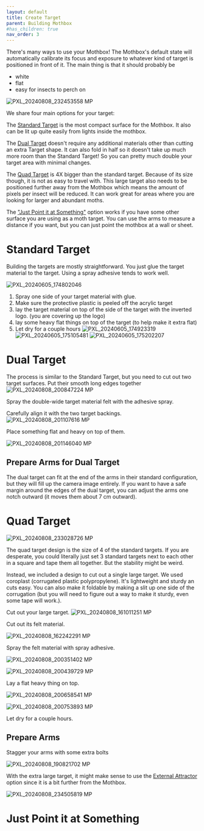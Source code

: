 ```yaml
---
layout: default
title: Create Target
parent: Building Mothbox
#has_children: true
nav_order: 3
---
```


There's many ways to use your Mothbox! The Mothbox's default state will automatically calibrate its focus and exposure to whatever kind of target is positioned in front of it. The main thing is that it should probably be 
* white
* flat
* easy for insects to perch on

![PXL_20240808_232453558 MP](https://github.com/user-attachments/assets/1d23e170-a371-4cf1-be4c-54380ec98b32)


We share four main options for your target:

The [Standard Target](https://digital-naturalism-laboratories.github.io/Mothbox/docs/building/target/#standard-target) is the most compact surface for the Mothbox. It also can be lit up quite easily from lights inside the mothbox.

The [Dual Target](https://digital-naturalism-laboratories.github.io/Mothbox/docs/building/target/dual-target) doesn't require any additional materials other than cutting an extra Target shape. It can also fold in half so it doesn't take up much more room than the Standard Target! So you can pretty much double your target area with minimal changes.

The [Quad Target](https://digital-naturalism-laboratories.github.io/Mothbox/docs/building/target/#quad-target) is 4X bigger than the standard target. Because of its size though, it is not as easy to travel with. This large target also needs to be positioned further away from the Mothbox which means the amount of pixels per insect will be reduced. It can work great for areas where you are looking for larger and abundant moths.

The ["Just Point it at Something"](https://digital-naturalism-laboratories.github.io/Mothbox/docs/building/target/#just-point-it-at-something) option works if you have some other surface you are using as a moth target. You can use the arms to measure a distance if you want, but you can just point the mothbox at a wall or sheet. 

# Standard Target
Building the targets are mostly straightforward. You just glue the target material to the target. Using a spray adhesive tends to work well.

![PXL_20240605_174802046](https://github.com/Digital-Naturalism-Laboratories/Mothbox/assets/742627/ea61f40c-5ea4-4bf2-8fe0-a64c5c07ff12)

1. Spray one side of your target material with glue.
2. Make sure the protective plastic is peeled off the acrylic target
3. lay the target material on top of the side of the target with the inverted logo. (you are covering up the logo)
4. lay some heavy flat things on top of the target (to help make it extra flat)
5. Let dry for a couple hours
![PXL_20240605_174923319](https://github.com/Digital-Naturalism-Laboratories/Mothbox/assets/742627/875787dc-a04e-48f9-bcfd-3bf0bbc48ab2)
![PXL_20240605_175105481](https://github.com/Digital-Naturalism-Laboratories/Mothbox/assets/742627/a4e28b7a-9025-40a6-b88d-fa97ab59ca4c)
![PXL_20240605_175202207](https://github.com/Digital-Naturalism-Laboratories/Mothbox/assets/742627/8e305978-7c5c-48d0-9901-689ad7a3c699)



# Dual Target
The process is similar to the Standard Target, but you need to cut out two target surfaces. Put their smooth long edges together
![PXL_20240808_200847224 MP](https://github.com/user-attachments/assets/0d586e19-35d7-4464-9675-6699b808b38a)

Spray the double-wide target material felt with the adhesive spray.

Carefully align it with the two target backings.
![PXL_20240808_201107616 MP](https://github.com/user-attachments/assets/4aca9501-1ab6-4edb-8991-1358e2082896)

Place something flat and heavy on top of them.

![PXL_20240808_201146040 MP](https://github.com/user-attachments/assets/cd41611a-f291-4487-97a8-2300885f11e8)

## Prepare Arms for Dual Target

The dual target can fit at the end of the arms in their standard configuration, but they will fill up the camera image entirely. If you want to have a safe margin around the edges of the dual target, you can adjust the arms one notch outward (it moves them about 7 cm outward).



# Quad Target
![PXL_20240808_233028726 MP](https://github.com/user-attachments/assets/7841afdd-23c8-4bab-b746-9db37406b0d7)

The quad target design is the size of 4 of the standard targets. If you are desperate, you could literally just set 3 standard targets next to each other in a square and tape them all together.
But the stability might be weird.

Instead, we included a design to cut out a single large target. We used coroplast (corrugated plastic polypropylene). It's lightweight and sturdy an cuts easy. You can also make it foldable by making a slit up one side of the corrugation (but you will need to figure out a way to make it sturdy, even some tape will work.).

Cut out your large target.
![PXL_20240808_161011251 MP](https://github.com/user-attachments/assets/9d5aabc8-1480-4b53-ae20-b624723b658e)


Cut out its felt material.

![PXL_20240808_162242291 MP](https://github.com/user-attachments/assets/02d15a9e-e45c-4bbe-a3f1-a4205da23fef)

Spray the felt material with spray adhesive.

![PXL_20240808_200351402 MP](https://github.com/user-attachments/assets/f377503a-b493-43ed-92b0-b4b5f73738f7)

![PXL_20240808_200439729 MP](https://github.com/user-attachments/assets/01d95ee1-fe90-40a2-98fd-8f5f85dca858)

Lay a flat heavy thing on top.

![PXL_20240808_200658541 MP](https://github.com/user-attachments/assets/901684b4-4fd0-4187-97cc-a2a40a1a8307)

![PXL_20240808_200753893 MP](https://github.com/user-attachments/assets/d85c7ee8-2566-4d7e-bdfa-b66fa2d32224)

Let dry for a couple hours.

## Prepare Arms
Stagger your arms with some extra bolts

![PXL_20240808_190821702 MP](https://github.com/user-attachments/assets/f19342e9-dcbc-4e7d-9e46-a8dbcc1a8a9c)


With the extra large target, it might make sense to use the [External Attractor](https://github.com/Digital-Naturalism-Laboratories/Mothbox/blob/main/docs/docs/building/attractor.md#prepare-the-external-light) option since it is a bit further from the Mothbox.

![PXL_20240808_234505819 MP](https://github.com/user-attachments/assets/73cfe1a2-d806-464a-8457-4ce2aab00369)


# Just Point it at Something


